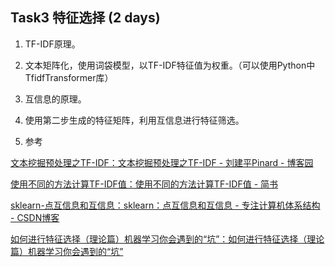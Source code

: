 ## Task3 特征选择 (2 days)

1. TF-IDF原理。

2. 文本矩阵化，使用词袋模型，以TF-IDF特征值为权重。（可以使用Python中TfidfTransformer库）

3. 互信息的原理。

4. 使用第二步生成的特征矩阵，利用互信息进行特征筛选。

5. 参考

[文本挖掘预处理之TF-IDF：文本挖掘预处理之TF-IDF - 刘建平Pinard - 博客园](https://www.cnblogs.com/pinard/p/6693230.html)

[使用不同的方法计算TF-IDF值：使用不同的方法计算TF-IDF值 - 简书](https://www.jianshu.com/p/f3b92124cd2b)

[sklearn-点互信息和互信息：sklearn：点互信息和互信息 - 专注计算机体系结构 - CSDN博客](https://blog.csdn.net/u013710265/article/details/72848755)

[如何进行特征选择（理论篇）机器学习你会遇到的“坑”：如何进行特征选择（理论篇）机器学习你会遇到的“坑” ](https://baijiahao.baidu.com/s?id=1604074325918456186&wfr=spider&for=pc)